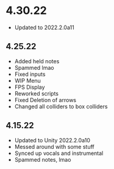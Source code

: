 # 4.30.22
- Updated to 2022.2.0a11

## 4.25.22
- Added held notes
- Spammed lmao
- Fixed inputs
- WIP Menu
- FPS Display
- Reworked scripts
- Fixed Deletion of arrows
- Changed all colliders to box colliders

## 4.15.22
- Updated to Unity 2022.2.0a10
- Messed around with some stuff
- Synced up vocals and instrumental
- Spammed notes, lmao